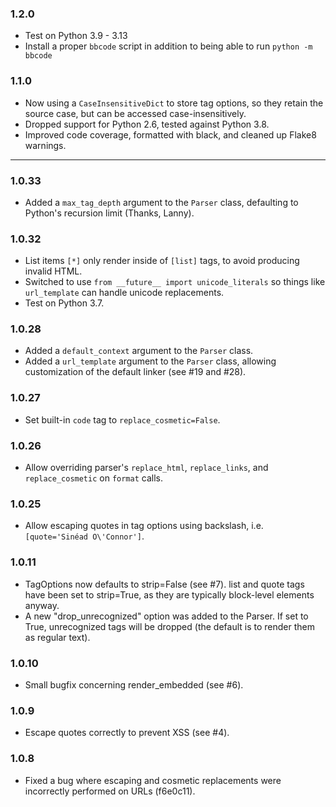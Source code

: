 ### 1.2.0

* Test on Python 3.9 - 3.13
* Install a proper `bbcode` script in addition to being able to run `python -m bbcode`


### 1.1.0

* Now using a `CaseInsensitiveDict` to store tag options, so they retain the source case, but can be accessed case-insensitively.
* Dropped support for Python 2.6, tested against Python 3.8.
* Improved code coverage, formatted with black, and cleaned up Flake8 warnings.

---

### 1.0.33

* Added a `max_tag_depth` argument to the `Parser` class, defaulting to Python's recursion limit (Thanks, Lanny).

### 1.0.32

* List items `[*]` only render inside of `[list]` tags, to avoid producing invalid HTML.
* Switched to use `from __future__ import unicode_literals` so things like `url_template` can handle unicode replacements.
* Test on Python 3.7.

### 1.0.28

* Added a `default_context` argument to the `Parser` class.
* Added a `url_template` argument to the `Parser` class, allowing customization of the default linker (see #19 and #28).

### 1.0.27

* Set built-in `code` tag to `replace_cosmetic=False`.

### 1.0.26

* Allow overriding parser's `replace_html`, `replace_links`, and `replace_cosmetic` on `format` calls.

### 1.0.25

* Allow escaping quotes in tag options using backslash, i.e. `[quote='Sinéad O\'Connor']`.

### 1.0.11

* TagOptions now defaults to strip=False (see #7). list and quote tags have been set to strip=True, as they are typically block-level elements anyway.
* A new "drop_unrecognized" option was added to the Parser. If set to True, unrecognized tags will be dropped (the default is to render them as regular text).

### 1.0.10

* Small bugfix concerning render_embedded (see #6).

### 1.0.9

* Escape quotes correctly to prevent XSS (see #4).

### 1.0.8

* Fixed a bug where escaping and cosmetic replacements were incorrectly performed on URLs (f6e0c11).
